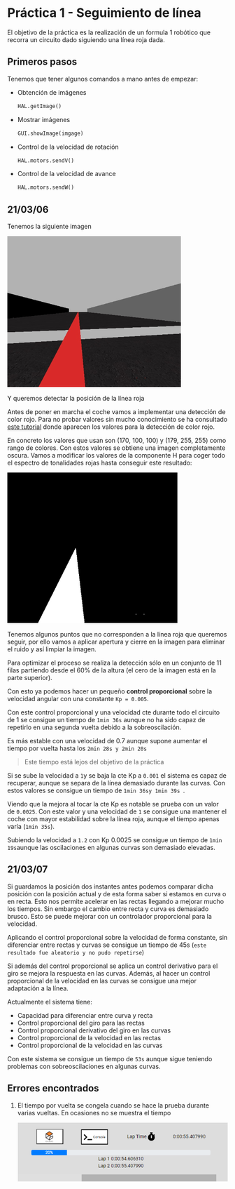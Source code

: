# Práctica 1 - Seguimiento de línea

El objetivo de la práctica es la realización de un formula 1 robótico que recorra un circuito dado siguiendo una línea roja dada.



## Primeros pasos

Tenemos que tener algunos comandos a mano antes de empezar:

* Obtención de imágenes

  ```python
  HAL.getImage()
  ```

* Mostrar imágenes

  ```python
  GUI.showImage(imgage)
  ```

* Control de la velocidad de rotación

  ```python
  HAL.motors.sendV()
  ```

* Control de la velocidad de avance

  ```python
  HAL.motors.sendW()
  ```

## 21/03/06

Tenemos la siguiente imagen

![image-20210306163600255](img/practica_1/image-20210306163600255.png)

Y queremos detectar la posición de la línea roja

Antes de poner en marcha el coche vamos a implementar una detección de color rojo. Para no probar valores sin mucho conocimiento se ha consultado [este tutorial](https://medium.com/@gastonace1/detecci%C3%B3n-de-objetos-por-colores-en-im%C3%A1genes-con-python-y-opencv-c8d9b6768ff) donde aparecen los valores para la detección de color rojo.

En concreto los valores que usan son (170, 100, 100) y (179, 255, 255) como rango de colores. Con estos valores se obtiene una imagen completamente oscura. Vamos a modificar los valores de la componente H para coger todo el espectro de tonalidades rojas hasta conseguir este resultado:

![image-20210306163917563](img/practica_1/image-20210306163917563.png)

Tenemos algunos puntos que no corresponden a la línea roja que queremos seguir, por ello vamos a aplicar apertura y cierre en la imagen para eliminar el ruido y así limpiar la imagen.

Para optimizar el proceso se realiza la detección sólo en un conjunto de 11 filas partiendo desde el 60% de la altura (el cero de la imagen está en la parte superior).



Con esto ya podemos hacer un pequeño __control proporcional__ sobre la velocidad angular con una constante `Kp = 0.005`.

Con este control proporcional y una velocidad cte durante todo el circuito de 1 se consigue un tiempo de `1min 36s` aunque no ha sido capaz de repetirlo en una segunda vuelta debido a la sobreoscilación.

Es más estable con una velocidad de 0.7 aunque supone aumentar el tiempo por vuelta hasta los `2min 28s y 2min 20s`

> Este tiempo está lejos del objetivo de la práctica

Si se sube la velocidad a `1`y se baja la cte Kp a `0.001` el sistema es capaz de recuperar, aunque se separa de la línea demasiado durante las curvas. Con estos valores se consigue un tiempo de `1min 36sy 1min 39s `.

Viendo que la mejora al tocar la cte Kp es notable se prueba con un valor de `0.0025`. Con este valor y una velocidad de `1` se consigue una mantener el coche con mayor estabilidad sobre la línea roja, aunque el tiempo apenas varía (`1min 35s`).



Subiendo la velocidad a `1.2` con Kp 0.0025 se consigue un tiempo de `1min 19s`aunque las oscilaciones en algunas curvas son demasiado elevadas.



## 21/03/07

Si guardamos la posición dos instantes antes podemos comparar dicha posición con la posición actual y de esta forma saber si estamos en curva o en recta. Esto nos permite acelerar en las rectas llegando a mejorar mucho los tiempos. Sin embargo el cambio entre recta y curva es demasiado brusco. Esto se puede mejorar con un controlador proporcional para la velocidad.

Aplicando el control proporcional sobre la velocidad de forma constante, sin diferenciar entre rectas y curvas se consigue un tiempo de 45s (`este resultado fue aleatorio y no pudo repetirse`)



Si además del control proporcional se aplica un control derivativo para el giro se mejora la respuesta en las curvas. Además, al hacer un control proporcional de la velocidad en las curvas se consigue una mejor adaptación a la línea.

Actualmente el sistema tiene:

* Capacidad para diferenciar entre curva y recta
* Control proporcional del giro para las rectas
* Control proporcional derivativo del giro en las curvas
* Control proporcional de la velocidad en las rectas
* Control proporcional de la velocidad en las curvas 

Con este sistema se consigue un tiempo de `53s` aunque sigue teniendo problemas con sobreoscilaciones en algunas curvas.



## Errores encontrados

1. El tiempo por vuelta se congela cuando se hace la prueba durante varias vueltas. En ocasiones no se muestra el tiempo

   ![image-20210307202139737](img/practica_1/image-20210307202139737.png)
